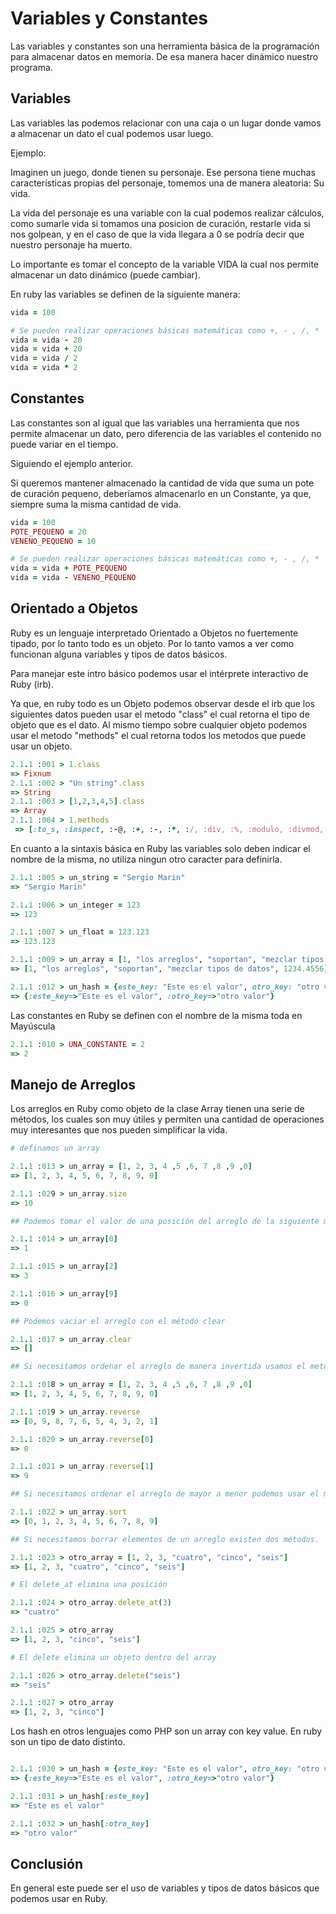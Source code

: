 # Variables y Constantes

Las variables y constantes son una herramienta básica de la programación para almacenar datos en memoria. De esa manera hacer dinámico nuestro programa.

## Variables

Las variables las podemos relacionar con una caja o un lugar donde vamos a almacenar un dato el cual podemos usar luego.

Ejemplo:

Imaginen un juego, donde tienen su personaje. Ese persona tiene muchas características propias del personaje, tomemos una de manera aleatoria: Su vida.

La vida del personaje es una variable con la cual podemos realizar cálculos, como sumarle vida si tomamos una posicion de curación, restarle vida si nos golpean, y en el caso de que la vida llegara a 0 se podría decir que nuestro personaje ha muerto. 

Lo importante es tomar el concepto de la variable VIDA la cual nos permite almacenar un dato dinámico (puede cambiar).

En ruby las variables se definen de la siguiente manera:

```ruby 
vida = 100

# Se pueden realizar operaciones básicas matemáticas como +, - , /, *
vida = vida - 20
vida = vida + 20
vida = vida / 2
vida = vida * 2
```

## Constantes

Las constantes son al igual que las variables una herramienta que nos permite almacenar un dato, pero diferencia de las variables el contenido no puede variar en el tiempo.

Siguiendo el ejemplo anterior.

Si queremos mantener almacenado la cantidad de vida que suma un pote de curación pequeno, deberíamos almacenarlo en un Constante, ya que, siempre suma la misma cantidad de vida.

```ruby 
vida = 100
POTE_PEQUENO = 20
VENENO_PEQUENO = 10

# Se pueden realizar operaciones básicas matemáticas como +, - , /, *
vida = vida + POTE_PEQUENO
vida = vida - VENENO_PEQUENO
```

## Orientado a Objetos

Ruby es un lenguaje interpretado Orientado a Objetos no fuertemente tipado, por lo tanto todo es un objeto. Por lo tanto vamos a ver como funcionan alguna variables y tipos de datos básicos.

Para manejar este intro básico podemos usar el intérprete interactivo de Ruby (irb).

Ya que, en ruby todo es un Objeto podemos observar desde el irb que los siguientes datos pueden usar el metodo "class" el cual retorna el tipo de objeto que es el dato.
Al mismo tiempo sobre cualquier objeto podemos usar el metodo "methods" el cual retorna todos los metodos que puede usar un objeto.

```ruby
2.1.1 :001 > 1.class
=> Fixnum
2.1.1 :002 > "Un string".class
=> String
2.1.1 :003 > [1,2,3,4,5].class
=> Array
2.1.1 :004 > 1.methods
 => [:to_s, :inspect, :-@, :+, :-, :*, :/, :div, :%, :modulo, :divmod, :fdiv, :**, :abs, :magnitude, :==, :===, :<=>, :>, :>=, :<, :<=, :~, :&, :|, :^, :[], :<<, :>>, :to_f, :size, :bit_length, :zero?, :odd?, :even?, :succ, :integer?, :upto, :downto, :times, :next, :pred, :chr, :ord, :to_i, :to_int, :floor, :ceil, :truncate, :round, :gcd, :lcm, :gcdlcm, :numerator, :denominator, :to_r, :rationalize, :singleton_method_added, :coerce, :i, :+@, :eql?, :remainder, :real?, :nonzero?, :step, :quo, :to_c, :real, :imaginary, :imag, :abs2, :arg, :angle, :phase, :rectangular, :rect, :polar, :conjugate, :conj, :between?, :nil?, :=~, :!~, :hash, :class, :singleton_class, :clone, :dup, :taint, :tainted?, :untaint, :untrust, :untrusted?, :trust, :freeze, :frozen?, :methods, :singleton_methods, :protected_methods, :private_methods, :public_methods, :instance_variables, :instance_variable_get, :instance_variable_set, :instance_variable_defined?, :remove_instance_variable, :instance_of?, :kind_of?, :is_a?, :tap, :send, :public_send, :respond_to?, :extend, :display, :method, :public_method, :singleton_method, :define_singleton_method, :object_id, :to_enum, :enum_for, :equal?, :!, :!=, :instance_eval, :instance_exec, :__send__, :__id__]>>]
```

En cuanto a la sintaxis básica en Ruby las variables solo deben indicar el nombre de la misma, no utiliza ningun otro caracter para definirla.

```ruby
2.1.1 :005 > un_string = "Sergio Marin"
=> "Sergio Marin"

2.1.1 :006 > un_integer = 123
=> 123

2.1.1 :007 > un_float = 123.123
=> 123.123

2.1.1 :009 > un_array = [1, "los arreglos", "soportan", "mezclar tipos de datos", 1234.4556]
=> [1, "los arreglos", "soportan", "mezclar tipos de datos", 1234.4556]

2.1.1 :012 > un_hash = {este_key: "Este es el valor", otro_key: "otro valor"}
=> {:este_key=>"Este es el valor", :otro_key=>"otro valor"}

```

Las constantes en Ruby se definen con el nombre de la misma toda en Mayúscula

```ruby
2.1.1 :010 > UNA_CONSTANTE = 2
=> 2
```

## Manejo de Arreglos

Los arreglos en Ruby como objeto de la clase Array tienen una serie de métodos, los cuales son muy útiles y permiten una cantidad de operaciones muy interesantes que nos pueden simplificar la vida.

```ruby
# definamos un array

2.1.1 :013 > un_array = [1, 2, 3, 4 ,5 ,6, 7 ,8 ,9 ,0]
=> [1, 2, 3, 4, 5, 6, 7, 8, 9, 0]

2.1.1 :029 > un_array.size
=> 10

## Podemos tomar el valor de una posición del arreglo de la siguiente manera

2.1.1 :014 > un_array[0]
=> 1

2.1.1 :015 > un_array[2]
=> 3

2.1.1 :016 > un_array[9]
=> 0

## Podemos vaciar el arreglo con el método clear

2.1.1 :017 > un_array.clear
=> []

## Si necesitamos ordenar el arreglo de manera invertida usamos el metodo .reverse, este metodo retorna el arreglo con el orden invertido, mas no modifica al arreglo original

2.1.1 :018 > un_array = [1, 2, 3, 4 ,5 ,6, 7 ,8 ,9 ,0]
=> [1, 2, 3, 4, 5, 6, 7, 8, 9, 0]

2.1.1 :019 > un_array.reverse
=> [0, 9, 8, 7, 6, 5, 4, 3, 2, 1]

2.1.1 :020 > un_array.reverse[0]
=> 0

2.1.1 :021 > un_array.reverse[1]
=> 9

## Si necesitamos ordenar el arreglo de mayor a menor podemos usar el metodo sort

2.1.1 :022 > un_array.sort
=> [0, 1, 2, 3, 4, 5, 6, 7, 8, 9]

## Si necesitamos borrar elementos de un arreglo existen dos métodos.

2.1.1 :023 > otro_array = [1, 2, 3, "cuatro", "cinco", "seis"]
=> [1, 2, 3, "cuatro", "cinco", "seis"]

# El delete_at elimina una posición

2.1.1 :024 > otro_array.delete_at(3)
=> "cuatro"

2.1.1 :025 > otro_array
=> [1, 2, 3, "cinco", "seis"]

# El delete elimina un objeto dentro del array

2.1.1 :026 > otro_array.delete("seis")
=> "seis"

2.1.1 :027 > otro_array
=> [1, 2, 3, "cinco"]

```

Los hash en otros lenguajes como PHP son un array con key value. En ruby son un tipo de dato distinto.

```ruby

2.1.1 :030 > un_hash = {este_key: "Este es el valor", otro_key: "otro valor"}
=> {:este_key=>"Este es el valor", :otro_key=>"otro valor"}

2.1.1 :031 > un_hash[:este_key]
=> "Este es el valor"

2.1.1 :032 > un_hash[:otro_key]
=> "otro valor"

```

## Conclusión

En general este puede ser el uso de variables y tipos de datos básicos que podemos usar en Ruby.


